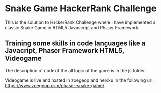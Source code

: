 # Snake Game HackerRank Challenge

This is the solution to HackerRank Challenge where I have implemented a classic Snake Game in HTML5 Javascript and Phaser Framework

## Training some skills in code languages like a Javacript, Phaser Framework HTML5, Videogame

The description of code of the all logic of the game is in the js folder.

Videogame is live and hosted in zoegeop and heroku in the following url:
https://www.zoegeop.com/phaser-snake-game/